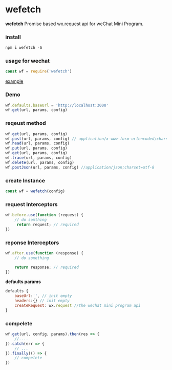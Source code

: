 # wefetch

**wefetch** Promise based wx.request api for weChat Mini Program.

### install 
```javascript
npm i wefetch -S
```

### usage for wechat

```javascript
const wf = require('wefetch')
```
[example](https://github.com/jonnyshao/wechat-fetch/tree/master/exmaple)
### Demo
```javascript
wf.defaults.baseUrl = 'http://localhost:3000'
wf.get(url, params, config)
```


### reqeust method

```javascript
wf.get(url, params, config)
wf.post(url, params, config) // application/x-www-form-urlencoded;charset=utf-8
wf.head(url, params, config)
wf.put(url, params, config)
wf.get(url, params, config)
wf.trace(url, params, config)
wf.delete(url, params, config)
wf.postJson(url, params, config) //application/json;charset=utf-8
```
### create Instance
```javascript
const wf = wefetch(config)
```

### request Interceptors
```javascript
wf.before.use(function (request) {
	// do somthing
	 return request; // required
})
```
### reponse Interceptors
```javascript
wf.after.use(function (response) {
	// do something

	return response; // required
})
```
**defaults params** 
``` javascript
defaults {
	baseUrl:'', // init empty
	headers:{} // init empty
	createRequest: wx.request //the wechat mini program api
}
```
### compelete

```javascript
wf.get(url, config, params).then(res => {
    //....
}).catch(err => {
    // ...
}).finally(() => {
    // compelete
})

```
